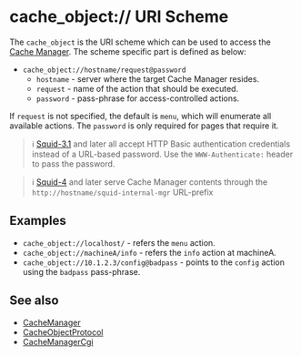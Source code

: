 # cache_object:// URI Scheme

The `cache_object` is the URI scheme which can be used to access the
[Cache Manager](/CacheManager).
The scheme specific part is defined as below:

- `cache_object://hostname/request@password`
  - `hostname` - server where the target Cache Manager resides.
  - `request` - name of the action that should be executed.
  - `password` - pass-phrase for access-controlled actions.

If `request` is not specified, the default is `menu`, which will
enumerate all available actions. The `password` is only required for
pages that require it.

> :information_source:
  [Squid-3.1](/Releases/Squid-3.1)
  and later all accept HTTP Basic authentication credentials instead
  of a URL-based password. Use the `WWW-Authenticate:` header to
  pass the password.

> :information_source:
  [Squid-4](/Releases/Squid-4)
  and later serve Cache Manager contents through the
  `http://hostname/squid-internal-mgr` URL-prefix

## Examples

- `cache_object://localhost/` - refers the `menu` action.
- `cache_object://machineA/info` - refers the `info` action at
  machineA.
- `cache_object://10.1.2.3/config@badpass` - points to the
  `config` action using the `badpass` pass-phrase.

## See also

- [CacheManager](/CacheManager)
- [CacheObjectProtocol](/CacheObjectProtocol)
- [CacheManagerCgi](/CacheManagerCgi)

